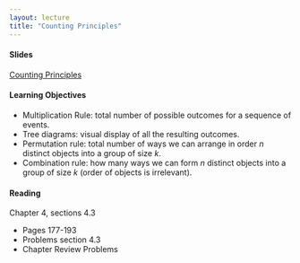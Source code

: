 ```yaml
---
layout: lecture
title: "Counting Principles"
---
```


<h4>
	<span class="fa fa-picture-o fa-lg main-list-item-icon"></span>
	Slides
</h4>

<a href="https://docs.google.com/presentation/d/1kgZsJFMibB5rRx1sVqJTy6efd6dgrfg1S89dAZ-wPeI/pub?start=false&loop=false&delayms=3000" target="_blank">Counting Principles</a>


<h4>
	<span class="fa fa-graduation-cap fa-lg main-list-item-icon"></span>
	Learning Objectives
</h4>

- Multiplication Rule: total number of possible outcomes for a sequence of events.
- Tree diagrams: visual display of all the resulting outcomes.
- Permutation rule: total number of ways we can arrange in order _n_ distinct objects into a group of size _k_.
- Combination rule: how many ways we can form _n_ distinct objects into a group of size _k_ (order of objects is irrelevant).

<h4>
	<span class="fa fa-book fa-lg main-list-item-icon"></span>
	Reading
</h4>

Chapter 4, sections 4.3

- Pages 177-193
- Problems section 4.3
- Chapter Review Problems
